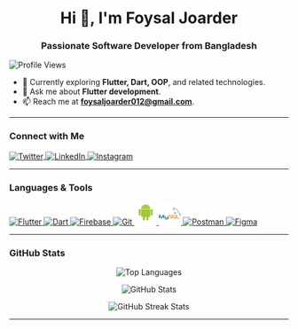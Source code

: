 <h1 align="center">Hi 👋, I'm Foysal Joarder</h1>
<h3 align="center">Passionate Software Developer from Bangladesh</h3>

<p align="left">
  <img src="https://komarev.com/ghpvc/?username=foysal012&label=Profile%20views&color=0e75b6&style=flat" alt="Profile Views" />
</p>

- 🌱 Currently exploring **Flutter, Dart, OOP**, and related technologies.  
- 💬 Ask me about **Flutter development**.  
- 📫 Reach me at **foysaljoarder012@gmail.com**.  

---

<h3 align="left">Connect with Me</h3>
<p align="left">
  <a href="https://twitter.com/foysal_joarder" target="_blank">
    <img align="center" src="https://raw.githubusercontent.com/rahuldkjain/github-profile-readme-generator/master/src/images/icons/Social/twitter.svg" alt="Twitter" height="30" width="40" />
  </a>
  <a href="https://linkedin.com/in/foysaljoarder/" target="_blank">
    <img align="center" src="https://raw.githubusercontent.com/rahuldkjain/github-profile-readme-generator/master/src/images/icons/Social/linked-in-alt.svg" alt="LinkedIn" height="30" width="40" />
  </a>
  <a href="https://instagram.com/joarder.f" target="_blank">
    <img align="center" src="https://raw.githubusercontent.com/rahuldkjain/github-profile-readme-generator/master/src/images/icons/Social/instagram.svg" alt="Instagram" height="30" width="40" />
  </a>
</p>

---

<h3 align="left">Languages & Tools</h3>
<p align="left">
  <a href="https://flutter.dev" target="_blank">
    <img src="https://www.vectorlogo.zone/logos/flutterio/flutterio-icon.svg" alt="Flutter" width="40" height="40" />
  </a>
  <a href="https://dart.dev" target="_blank">
    <img src="https://www.vectorlogo.zone/logos/dartlang/dartlang-icon.svg" alt="Dart" width="40" height="40" />
  </a>
  <a href="https://firebase.google.com/" target="_blank">
    <img src="https://www.vectorlogo.zone/logos/firebase/firebase-icon.svg" alt="Firebase" width="40" height="40" />
  </a>
  <a href="https://git-scm.com/" target="_blank">
    <img src="https://www.vectorlogo.zone/logos/git-scm/git-scm-icon.svg" alt="Git" width="40" height="40" />
  </a>
  <a href="https://developer.android.com" target="_blank">
    <img src="https://raw.githubusercontent.com/devicons/devicon/master/icons/android/android-original-wordmark.svg" alt="Android" width="40" height="40" />
  </a>
  <a href="https://www.mysql.com/" target="_blank">
    <img src="https://raw.githubusercontent.com/devicons/devicon/master/icons/mysql/mysql-original-wordmark.svg" alt="MySQL" width="40" height="40" />
  </a>
  <a href="https://postman.com" target="_blank">
    <img src="https://www.vectorlogo.zone/logos/getpostman/getpostman-icon.svg" alt="Postman" width="40" height="40" />
  </a>
  <a href="https://figma.com" target="_blank">
    <img src="https://www.vectorlogo.zone/logos/figma/figma-icon.svg" alt="Figma" width="40" height="40" />
  </a>
</p>

---

<h3 align="left">GitHub Stats</h3>
<p align="center">
  <img src="https://github-readme-stats.vercel.app/api/top-langs?username=foysal012&show_icons=true&layout=compact" alt="Top Languages" />
</p>
<p align="center">
  <img src="https://github-readme-stats.vercel.app/api?username=foysal012&show_icons=true" alt="GitHub Stats" />
</p>
<p align="center">
  <img src="https://github-readme-streak-stats.herokuapp.com/?user=foysal012" alt="GitHub Streak Stats" />
</p>

---
